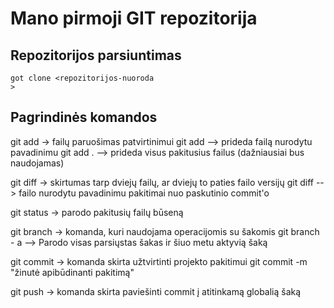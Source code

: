 # Mano pirmoji GIT repozitorija

## Repozitorijos parsiuntimas
    got clone <repozitorijos-nuoroda
    >
## Pagrindinės komandos
git add -> failų paruošimas patvirtinimui
    git add <failo-pavadinimas> --> prideda failą nurodytu pavadinimu
    git add . --> prideda visus pakitusius failus (dažniausiai bus naudojamas)
    
git diff -> skirtumas tarp dviejų failų, ar dviejų to paties failo versijų
    git diff <failo-pavadinimas> --> failo nurodytu pavadinimu pakitimai nuo paskutinio commit'o 

git status -> parodo pakitusių failų būseną 

git branch -> komanda, kuri naudojama operacijomis su šakomis
    git branch - a --> Parodo visas parsiųstas šakas ir šiuo metu aktyvią šaką

git commit -> komanda skirta užtvirtinti projekto pakitimui
    git commit -m "žinutė apibūdinanti pakitimą"

git push -> komanda skirta paviešinti commit į atitinkamą globalią šaką


